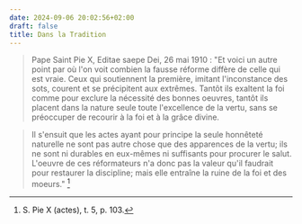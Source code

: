 ```yaml
---
date: 2024-09-06 20:02:56+02:00
draft: false
title: Dans la Tradition
---
```





> Pape Saint Pie X, Editae saepe Dei, 26 mai 1910 : "Et voici un autre point par où l'on voit combien la fausse réforme diffère de celle qui est vraie. Ceux qui soutiennent la première, imitant l'inconstance des sots, courent et se précipitent aux extrêmes. Tantôt ils exaltent la foi comme pour exclure la nécessité des bonnes oeuvres, tantôt ils placent dans la nature seule toute l'excellence de la vertu, sans se préoccuper de recourir à la foi et à la grâce divine. 

> Il s'ensuit que les actes ayant pour principe la seule honnêteté naturelle ne sont pas autre chose que des apparences de la vertu; ils ne sont ni durables en eux-mêmes ni suffisants pour procurer le salut. L'oeuvre de ces réformateurs n'a donc pas la valeur qu'il faudrait pour restaurer la discipline; mais elle entraîne la ruine de la foi et des moeurs." [^1]

[^1]: S. Pie X (actes), t. 5, p. 103.
